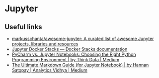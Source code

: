 # Jupyter 

## Useful links


- [markusschanta/awesome-jupyter: A curated list of awesome Jupyter projects, libraries and resources](https://github.com/markusschanta/awesome-jupyter?tab=readme-ov-file)
- [Jupyter Docker Stacks — Docker Stacks documentation](https://jupyter-docker-stacks.readthedocs.io/en/latest/index.html)
- [PyCharm vs. Jupyter Notebooks: Choosing the Right Python Programming Environment | by Think Data | Medium](https://medium.com/@think-data/pycharm-vs-jupyter-notebooks-choosing-the-right-python-programming-environment-ca235b06431c)
- [The Ultimate Markdown Guide (for Jupyter Notebook) | by Hannan Satopay | Analytics Vidhya | Medium](https://medium.com/analytics-vidhya/the-ultimate-markdown-guide-for-jupyter-notebook-d5e5abf728fd)